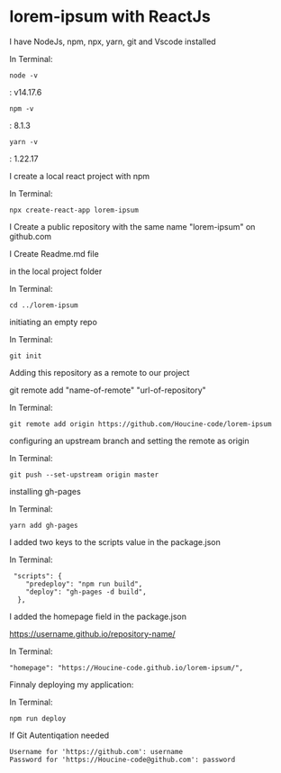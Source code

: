 # lorem-ipsum with ReactJs

I have NodeJs, npm, npx, yarn, git and Vscode installed

In Terminal:

```
node -v
```

: v14.17.6

```
npm -v
```

: 8.1.3

```
yarn -v
```

: 1.22.17

I create a local react project with npm

In Terminal:

```
npx create-react-app lorem-ipsum
```

I Create a public repository with the same name "lorem-ipsum" on github.com

I Create Readme.md file

in the local project folder

In Terminal:

```
cd ../lorem-ipsum
```

initiating an empty repo

In Terminal:

```
git init
```

Adding this repository as a remote to our project

git remote add "name-of-remote" "url-of-repository"

In Terminal:

```
git remote add origin https://github.com/Houcine-code/lorem-ipsum
```

configuring an upstream branch and setting the remote as origin

In Terminal:

```
git push --set-upstream origin master
```

installing gh-pages

In Terminal:

```
yarn add gh-pages
```

I added two keys to the scripts value in the package.json

In Terminal:

```
 "scripts": {
    "predeploy": "npm run build",
    "deploy": "gh-pages -d build",
  },
```

I added the homepage field in the package.json

https://username.github.io/repository-name/

In Terminal:

```
"homepage": "https://Houcine-code.github.io/lorem-ipsum/",
```

Finnaly deploying my application:

In Terminal:

```
npm run deploy
```

If Git Autentiqation needed

```
Username for 'https://github.com': username
Password for 'https://Houcine-code@github.com': password
```
